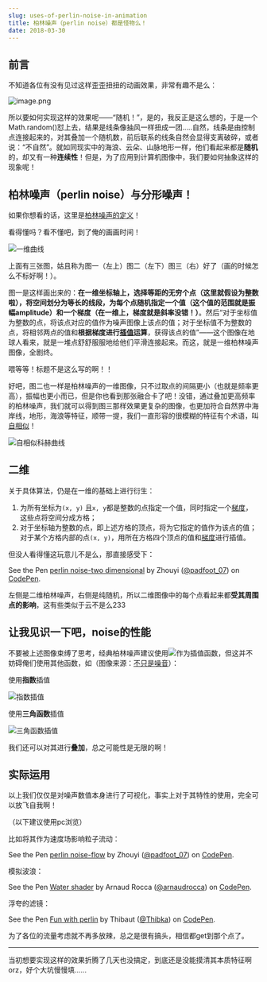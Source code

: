 ```yaml
---
slug: uses-of-perlin-noise-in-animation
title: 柏林噪声（perlin noise）都是怪物么！
date: 2018-03-30
---
```


## 前言

不知道各位有没有见过这样歪歪扭扭的动画效果，非常有趣不是么：

![image.png](https://s2.loli.net/2023/07/18/o7Rkjh8WTxSICeq.png)

所以要如何实现这样的效果呢——“随机！”，是的，我反正是这么想的，于是一个Math.random()怼上去，结果是线条像抽风一样扭成一团.....自然，线条是由控制点连接起来的，对其叠加一个随机数，前后联系的线条自然会显得支离破碎，或者说：“不自然”。就如同现实中的海浪、云朵、山脉地形一样，他们看起来都是**随机**的，却又有一种**连续性**！但是，为了应用到计算机图像中，我们要如何抽象这样的现象呢！

## 柏林噪声（perlin noise）与分形噪声！

如果你想看的话，这里是[柏林噪声的定义](https://zh.wikipedia.org/wiki/Perlin%E5%99%AA%E5%A3%B0)！

看得懂吗？看不懂吧，到了俺的画画时间！

![一维曲线](https://hukua-blog.oss-cn-beijing.aliyuncs.com/markdown-imgs/%E4%B8%80%E7%BB%B4%E6%9B%B2%E7%BA%BF.png)

上面有三张图，姑且称为图一（左上）图二（左下）图三（右）好了（画的时候怎么不标好啊！）。

图一是这样画出来的：**在一维坐标轴上，选择等距的无穷个点（这里就假设为整数啦），将空间划分为等长的线段，为每个点随机指定一个值（这个值的范围就是振幅amplitude）和一个梯度（在一维上，梯度就是斜率没错！）**。然后“对于坐标值为整数的点，将该点对应的值作为噪声图像上该点的值；对于坐标值不为整数的点，将相邻两点的值和**根据梯度进行[插值](https://zh.wikipedia.org/wiki/%E6%8F%92%E5%80%BC)运算**，获得该点的值”——这个图像在地球人看来，就是一堆点舒舒服服地给他们平滑连接起来。而这，就是一维柏林噪声图像，全剧终。

喂等等！标题不是这么写的啊！！

好吧，图二也一样是柏林噪声的一维图像，只不过取点的间隔更小（也就是频率更高），振幅也更小而已，但是你也看到那张融合卡了吧！没错，通过叠加更高频率的柏林噪声，我们就可以得到图三那样效果更复杂的图像，也更加符合自然界中海岸线，地形，海浪等特征，顺带一提，我们一直形容的很模糊的特征有个术语，叫[自相似](https://zh.wikipedia.org/wiki/%E8%87%AA%E7%9B%B8%E4%BC%BC)！

![自相似科赫曲线](https://upload.wikimedia.org/wikipedia/commons/6/65/Kochsim.gif)

## 二维

关于具体算法，仍是在一维的基础上进行衍生：

1. 为所有坐标为`(x, y)` 且`x, y`都是整数的点指定一个值，同时指定一个[梯度](https://zh.wikipedia.org/wiki/%E6%A2%AF%E5%BA%A6)，这些点将空间分成方格；
2. 对于坐标轴为整数的点，即上述方格的顶点，将为它指定的值作为该点的值；对于某个方格内部的点`(x, y)`，用所在方格四个顶点的值和[梯度](https://zh.wikipedia.org/wiki/%E6%A2%AF%E5%BA%A6)进行插值。

但没人看得懂这玩意儿不是么，那直接感受下：

<p data-height="265" data-theme-id="0" data-slug-hash="LdzLXR" data-default-tab="js,result" data-user="padfoot_07" data-embed-version="2" data-pen-title="perlin noise-two dimensional" class="codepen">See the Pen <a href="https://codepen.io/padfoot_07/pen/LdzLXR/">perlin noise-two dimensional</a> by Zhouyi (<a href="https://codepen.io/padfoot_07">@padfoot_07</a>) on <a href="https://codepen.io">CodePen</a>.</p>
<script async src="https://static.codepen.io/assets/embed/ei.js"></script>

左侧是二维柏林噪声，右侧是纯随机，所以二维图像中的每个点看起来都**受其周围点的影响**，这有些类似于云不是么233

## 让我见识一下吧，noise的性能

不要被上述图像束缚了思考，经典柏林噪声建议使用![](https://wikimedia.org/api/rest_v1/media/math/render/svg/ed5b799e7d9cd423db6f533050ddfda181b4850b)作为插值函数，但这并不妨碍俺们使用其他函数，如（图像来源：[不只是噪音](https://zhuanlan.zhihu.com/p/22337544)）：

使用**指数**插值

![指数插值](https://hukua-blog.oss-cn-beijing.aliyuncs.com/markdown-imgs/%E6%8F%92%E5%80%BC1.jpg)

使用**三角函数**插值

![三角函数插值](https://hukua-blog.oss-cn-beijing.aliyuncs.com/markdown-imgs/%E6%8F%92%E5%80%BC2.jpg)

我们还可以对其进行**叠加**，总之可能性是无限的啊！

## 实际运用

以上我们仅仅是对噪声数值本身进行了可视化，事实上对于其特性的使用，完全可以放飞自我啊！

（以下建议使用pc浏览）

比如将其作为速度场影响粒子流动：

<p data-height="265" data-theme-id="0" data-slug-hash="XEePJb" data-default-tab="js,result" data-user="padfoot_07" data-embed-version="2" data-pen-title="perlin noise-flow" class="codepen">See the Pen <a href="https://codepen.io/padfoot_07/pen/XEePJb/">perlin noise-flow</a> by Zhouyi (<a href="https://codepen.io/padfoot_07">@padfoot_07</a>) on <a href="https://codepen.io">CodePen</a>.</p>
<script async src="https://static.codepen.io/assets/embed/ei.js"></script>

模拟波浪：

<p data-height="265" data-theme-id="0" data-slug-hash="dXzmYQ" data-default-tab="js,result" data-user="arnaudrocca" data-embed-version="2" data-pen-title="Water shader" class="codepen">See the Pen <a href="https://codepen.io/arnaudrocca/pen/dXzmYQ/">Water shader</a> by Arnaud Rocca (<a href="https://codepen.io/arnaudrocca">@arnaudrocca</a>) on <a href="https://codepen.io">CodePen</a>.</p>
<script async src="https://static.codepen.io/assets/embed/ei.js"></script>

浮夸的滤镜：

<p data-height="265" data-theme-id="0" data-slug-hash="YePWqG" data-default-tab="js,result" data-user="Thibka" data-embed-version="2" data-pen-title="Fun with perlin" class="codepen">See the Pen <a href="https://codepen.io/Thibka/pen/YePWqG/">Fun with perlin</a> by Thibaut (<a href="https://codepen.io/Thibka">@Thibka</a>) on <a href="https://codepen.io">CodePen</a>.</p>
<script async src="https://static.codepen.io/assets/embed/ei.js"></script>

为了各位的流量考虑就不再多放辣，总之是很有搞头，相信都get到那个点了。

------

当初想要实现这样的效果折腾了几天也没搞定，到底还是没能摸清其本质特征啊orz，好个大坑慢慢填......